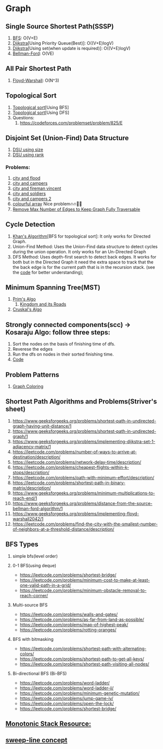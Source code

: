 # Graph
## Single Source Shortest Path(SSSP)
1. [BFS](bfs.cpp): O(V+E)
2. [Dijkstra](dijkstra_using_pq.cpp)[Using Priority Queue(Best)]: O((V+E)logV)
3. [Dijkstra](dijkstra_using_set.cpp)[Using set(when update is required)]: O((V+E)logV)
4. [Bellman-Ford](bellman_ford.cpp): O(VE)


## All Pair Shortest Path
1. [Floyd-Warshall](floyd_warshall.cpp): O(N^3)

## Topological Sort
1. [Topological sort](topological_sort_using_bfs.cpp)[Using BFS]
2. [Topological sort](topological_sort_using_dfs.cpp)[Using DFS]
3. Questions:
   1. https://codeforces.com/problemset/problem/825/E

## Disjoint Set (Union-Find) Data Structure
1. [DSU using size](dsu_by_size.cpp)
2. [DSU using rank](dsu_by_rank.cpp)
### Problems:
1. [city and flood](https://www.hackerearth.com/practice/data-structures/disjoint-data-strutures/basics-of-disjoint-data-structures/practice-problems/algorithm/city-and-flood-1/)
2. [city and campers](https://www.hackerearth.com/practice/data-structures/disjoint-data-strutures/basics-of-disjoint-data-structures/practice-problems/algorithm/city-and-campers/)
3. [city and fireman vincent](https://www.hackerearth.com/practice/data-structures/disjoint-data-strutures/basics-of-disjoint-data-structures/practice-problems/algorithm/city-and-fireman-vincent/)
4. [city and soldiers](https://www.hackerearth.com/practice/data-structures/disjoint-data-strutures/basics-of-disjoint-data-structures/practice-problems/algorithm/city-and-soldiers/)
5. [city and campers 2](https://www.hackerearth.com/practice/data-structures/disjoint-data-strutures/basics-of-disjoint-data-structures/practice-problems/algorithm/city-and-campers-2/)
6. [colourful array](https://www.spoj.com/problems/CLFLARR/) Nice problem🔥🔥🤯🤯
7. [Remove Max Number of Edges to Keep Graph Fully Traversable](https://leetcode.com/problems/remove-max-number-of-edges-to-keep-graph-fully-traversable/description/?envType=daily-question&envId=2024-06-30)

## Cycle Detection
1. [Khan's Algorithm](khans_algo.cpp)[BFS for topological sort]: It only works for Directed Graph.
2. Union-Find Method: Uses the Union-Find data structure to detect cycles during the union operation. It only works for an Un-Directed Graph
3. DFS Method: Uses depth-first search to detect back edges. It works for both but in the Directed Graph it need the extra space to track that the the back edge is for the current path that is in the recursion stack. (see the [code](cycle_in_DG.cpp) for better understanding);

## Minimum Spanning Tree(MST)
1. [Prim's Algo](prims_algo.cpp)
    1. [Kingdom and its Roads](https://www.hackerearth.com/problem/algorithm/kingdom-and-its-roads/) 
2. [Cruskal's Algo](kruskals_algo.cpp)

## Strongly connected components(scc) -> Kosaraju Algo: follow three steps:
1. Sort the nodes on the basis of finishing time of dfs.
2. Reverese the edges
3. Run the dfs on nodes in their sorted finishing time.
4. [Code](kosaraju.cpp)

## Problem Patterns
1. [Graph Coloring](making_a_large_iseland.cpp)

## Shortest Path Algorithms and Problems(Striver's sheet)
1. https://www.geeksforgeeks.org/problems/shortest-path-in-undirected-graph-having-unit-distance/1
2. https://www.geeksforgeeks.org/problems/shortest-path-in-undirected-graph/1
3. https://www.geeksforgeeks.org/problems/implementing-dijkstra-set-1-adjacency-matrix/1
4. https://leetcode.com/problems/number-of-ways-to-arrive-at-destination/description/
5. https://leetcode.com/problems/network-delay-time/description/
6. https://leetcode.com/problems/cheapest-flights-within-k-stops/description/
7. https://leetcode.com/problems/path-with-minimum-effort/description/
8. https://leetcode.com/problems/shortest-path-in-binary-matrix/description/
9. https://www.geeksforgeeks.org/problems/minimum-multiplications-to-reach-end/1
10. https://www.geeksforgeeks.org/problems/distance-from-the-source-bellman-ford-algorithm/1
11. https://www.geeksforgeeks.org/problems/implementing-floyd-warshall2042/1
12. https://leetcode.com/problems/find-the-city-with-the-smallest-number-of-neighbors-at-a-threshold-distance/description/

## BFS Types
1. simple bfs(level order)

2. 0-1 BFS(using deque)
   - https://leetcode.com/problems/shortest-bridge/
   - https://leetcode.com/problems/minimum-cost-to-make-at-least-one-valid-path-in-a-grid/
   - https://leetcode.com/problems/minimum-obstacle-removal-to-reach-corner/
  
3. Multi-source BFS
   - https://leetcode.com/problems/walls-and-gates/
   - https://leetcode.com/problems/as-far-from-land-as-possible/
   - https://leetcode.com/problems/map-of-highest-peak/
   - https://leetcode.com/problems/rotting-oranges/
  
4. BFS with bitmasking
   - https://leetcode.com/problems/shortest-path-with-alternating-colors/
   - https://leetcode.com/problems/shortest-path-to-get-all-keys/
   - https://leetcode.com/problems/shortest-path-visiting-all-nodes/
  
5. Bi-directional BFS (Bi-BFS)
   - https://leetcode.com/problems/word-ladder/
   - https://leetcode.com/problems/word-ladder-ii/
   - https://leetcode.com/problems/minimum-genetic-mutation/
   - https://leetcode.com/problems/jump-game-iv/
   - https://leetcode.com/problems/open-the-lock/
   - https://leetcode.com/problems/shortest-bridge/

## [Monotonic Stack Resource:](https://itnext.io/monotonic-stack-identify-pattern-3da2d491a61e)
## [sweep-line concept](https://leetcode.com/discuss/study-guide/2166045/line-sweep-algorithms)
